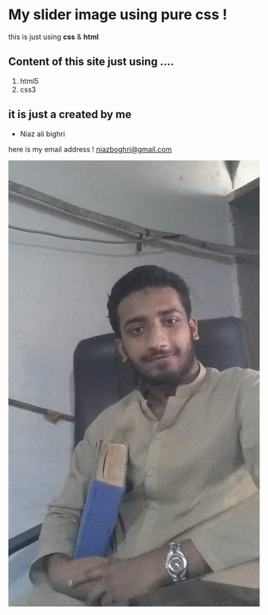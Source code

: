 # My slider image using pure css !
this is just using **css** & **html**
## Content of this site just using ....
1. html5
2. css3

## it is just a created by me 

* Niaz ali bighri

 
here is my email address ! <niazboghri@gmail.com>



![my picture](my.jpg)